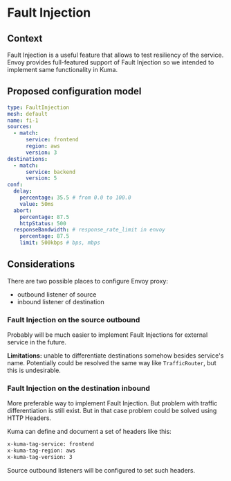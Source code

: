 # Fault Injection

## Context

Fault Injection is a useful feature that allows to test resiliency of the service. 
Envoy provides full-featured support of Fault Injection so we intended 
to implement same functionality in Kuma.

## Proposed configuration model

```yaml
type: FaultInjection
mesh: default
name: fi-1
sources:
  - match:
      service: frontend
      region: aws
      version: 3
destinations:
  - match:
      service: backend
      version: 5
conf:
  delay:
    percentage: 35.5 # from 0.0 to 100.0
    value: 50ms
  abort:
    percentage: 87.5
    httpStatus: 500
  responseBandwidth: # response_rate_limit in envoy
    percentage: 87.5
    limit: 500kbps # bps, mbps
```

## Considerations

There are two possible places to configure Envoy proxy: 
- outbound listener of source
- inbound listener of destination

### Fault Injection on the source outbound

Probably will be much easier to implement Fault Injections for external service in the future.

**Limitations:** unable to differentiate destinations somehow besides service's name. 
Potentially could be resolved the same way like `TrafficRouter`, but this is undesirable. 

### Fault Injection on the destination inbound

More preferable way to implement Fault Injection. But problem with traffic differentiation is 
still exist. But in that case problem could be solved using HTTP Headers.

Kuma can define and document a set of headers like this:
```bash
x-kuma-tag-service: frontend
x-kuma-tag-region: aws
x-kuma-tag-version: 3
```

Source outbound listeners will be configured to set such headers.   
